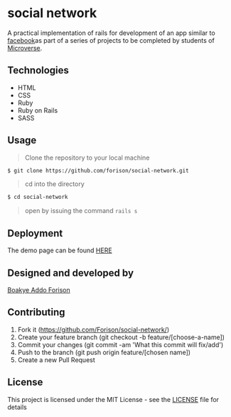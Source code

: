 # social network

A practical implementation of rails for development of an app similar to [facebook](facebook.com)as part of a series of projects to be completed by students of [Microverse](https://www.microverse.org/ "The Global School for Remote Software Developers!").

## Technologies

- HTML
- CSS
- Ruby
- Ruby on Rails 
- SASS

## Usage

> Clone the repository to your local machine

```sh
$ git clone https://github.com/forison/social-network.git
```
> cd into the directory

```sh
$ cd social-network
```

> open by issuing the command ```rails s```

## Deployment

The demo page can be found [HERE](https://nosebook.herokuapp.com)

## Designed and developed by

[Boakye Addo Forison](https://github.com/Forison)

## Contributing

1. Fork it (https://github.com/Forison/social-network/)
2. Create your feature branch (git checkout -b feature/[choose-a-name])
3. Commit your changes (git commit -am 'What this commit will fix/add')
4. Push to the branch (git push origin feature/[chosen name])
5. Create a new Pull Request

## License

This project is licensed under the MIT License - see the [LICENSE](./LICENSE.md) file for details

